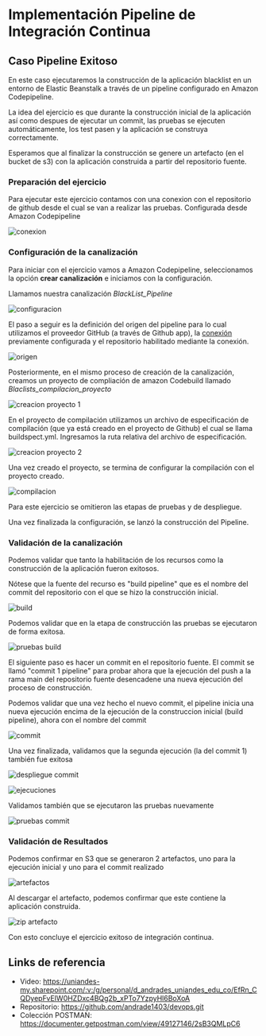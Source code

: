 
# Implementación Pipeline de Integración Continua

## Caso Pipeline Exitoso

En este caso ejecutaremos la construcción de la aplicación blacklist en un entorno de Elastic Beanstalk a través de un pipeline configurado en Amazon Codepipeline. 

La idea del ejercicio es que durante la construcción inicial de la aplicación así como despues de ejecutar un commit, las pruebas se ejecuten automáticamente, los test pasen y la aplicación se construya correctamente. 

Esperamos que al finalizar la construcción se genere un artefacto (en el bucket de s3) con la aplicación construida a partir del repositorio fuente.

### Preparación del ejercicio

Para ejecutar este ejercicio contamos con una conexion con el repositorio de github desde el cual se van a realizar las pruebas. Configurada desde Amazon Codepipeline

![conexion](pipeline_IC_exitoso/Conexion_previo.png)

### Configuración de la canalización

Para iniciar con el ejercicio vamos a Amazon Codepipeline, seleccionamos la opción **crear canalización** e iniciamos con la configuración.

Llamamos nuestra canalización *BlackList_Pipeline*

![configuracion](pipeline_IC_exitoso/configuracion.png)

El paso a seguir es la definición del origen del pipeline para lo cual utilizamos el proveedor GitHub (a través de Github app), la [conexión](#preparación-del-ejercicio) previamente configurada y el repositorio habilitado mediante la conexión. 

![origen](pipeline_IC_exitoso/etapa_origen.png)

Posteriormente, en el mismo proceso de creación de la canalización, creamos un proyecto de compliación de amazon Codebuild llamado *Blaclists_compilacion_proyecto* 

![creacion proyecto 1](pipeline_IC_exitoso/creacion_proyecto.png)

En el proyecto de compilación  utilizamos un archivo de especificación de compilación (que ya está creado en el proyecto de Github) el cual se llama buildspect.yml. Ingresamos la ruta relativa del archivo de especificación.

![creacion proyecto 2](pipeline_IC_exitoso/creacion_proyecto_II.png)

Una vez creado el proyecto, se termina de configurar la compilación con el proyecto creado.

![compilacion](pipeline_IC_exitoso/compilacion.png)

Para este ejercicio se omitieron las etapas de pruebas y de despliegue. 

Una vez finalizada la configuración, se lanzó la construcción del Pipeline.

### Validación de la canalización

Podemos validar que tanto la habilitación de los recursos como la construcción de la aplicación fueron exitosos.

Nótese que la fuente del recurso es "build pipeline" que es el nombre del commit del repositorio con el que se hizo la construcción inicial.

![build](pipeline_IC_exitoso/build.png)

Podemos validar que en la etapa de construcción las pruebas se ejecutaron de forma exitosa.

![pruebas build](pipeline_IC_exitoso/pruebas_build.png)

El siguiente paso es hacer un commit en el repositorio fuente. El commit se llamó "commit 1 pipeline" para probar ahora que la ejecución del push a la rama main del repositorio fuente desencadene una nueva ejecución del proceso de construcción. 

Podemos validar que una vez hecho el nuevo commit, el pipeline inicia una nueva ejecución encima de la ejecución de la construccion inicial (build pipeline), ahora con el nombre del commit

![commit](pipeline_IC_exitoso/coomit_1.PNG)

Una vez finalizada, validamos que la segunda ejecución (la del commit 1) también fue exitosa

![despliegue commit](pipeline_IC_exitoso/despliegue_commit.png)

![ejecuciones](pipeline_IC_exitoso/ejecuciones.png)

Validamos también que se ejecutaron las pruebas nuevamente

![pruebas commit](pipeline_IC_exitoso/pruebas_commit.png)

### Validación de Resultados

Podemos confirmar en S3 que se generaron 2 artefactos, uno para la ejecución inicial y uno para el commit realizado

![artefactos](pipeline_IC_exitoso/artefactos.png)

Al descargar el artefacto, podemos confirmar que este contiene la aplicación construida.

![zip artefacto](pipeline_IC_exitoso/zip_artefacto.png)

Con esto concluye el ejercicio exitoso de integración continua.

## Links de referencia
- Video: https://uniandes-my.sharepoint.com/:v:/g/personal/d_andrades_uniandes_edu_co/EfRn_CQDyepFvEIW0HZDxc4BQg2b_xPTo7YzpyHl6BoXoA
- Repositorio: https://github.com/andrade1403/devops.git
- Colección POSTMAN: https://documenter.getpostman.com/view/49127146/2sB3QMLpC6
